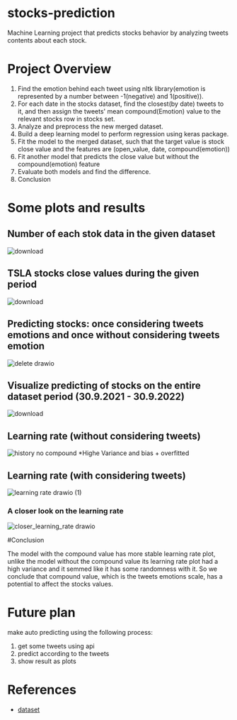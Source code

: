 # stocks-prediction
Machine Learning project that predicts stocks behavior by analyzing tweets contents about each stock.

# Project Overview
1. Find the emotion behind each tweet using nltk library(emotion is represented by a number between -1(negative) and 1(positive)).
2. For each date in the stocks dataset, find the closest(by date) tweets to it, and then assign the tweets' mean compound(Emotion) value to the relevant stocks row in stocks set.
3. Analyze and preprocess the new merged dataset.
4. Build a deep learning model to perform regression using keras package.
5. Fit the model to the merged dataset, such that the target value is stock close value and the features are (open_value, date, compound(emotion))
6. Fit another model that predicts the close value but without the compound(emotion) feature
7. Evaluate both models and find the difference.
8. Conclusion

# Some plots and results

## Number of each stok data in the given dataset
![download](https://user-images.githubusercontent.com/57876635/218337791-83bad1af-2c45-42aa-ab9d-a6cbbf5590e4.png)

## TSLA stocks close values during the given period
![download](https://user-images.githubusercontent.com/57876635/218337839-4ada2176-36f0-47b3-83f0-588844894dd6.png)

## Predicting stocks: once considering tweets emotions and once without considering tweets emotion
![delete drawio](https://user-images.githubusercontent.com/57876635/218338096-f4a951a6-474a-4e52-a2e1-fa0a78a02e14.svg)

## Visualize predicting of stocks on the entire dataset period (30.9.2021 - 30.9.2022)
![download](https://user-images.githubusercontent.com/57876635/218338503-ef42fe3c-e151-40cc-8755-b7e37ef14e35.png)

## Learning rate (without considering tweets)
![history no compound](https://user-images.githubusercontent.com/57876635/218338574-9302c2a6-f9e1-4645-81a5-b1e996427b9e.png)
*Highe Variance and bias + overfitted

## Learning rate (with considering tweets)
![learning rate drawio (1)](https://user-images.githubusercontent.com/57876635/218339163-fab8fa26-54d2-425b-a818-894915fbf276.svg)

### A closer look on the learning rate
![closer_learning_rate drawio](https://user-images.githubusercontent.com/57876635/218339220-3799a9ba-8864-4de4-8558-68874b5a72c1.svg)

#Conclusion

The model with the compound value has more stable learning rate plot, unlike the model without the compound value its learning rate plot had a high variance and it semmed like it has some randomness with it.
So we conclude that compound value, which is the tweets emotions scale, has a potential to affect the stocks values.

# Future plan
make auto predicting using the following process:
1. get some tweets using api
2. predict according to the tweets
3. show result as plots

# References
* [dataset](https://www.kaggle.com/datasets/equinxx/stock-tweets-for-sentiment-analysis-and-prediction)
